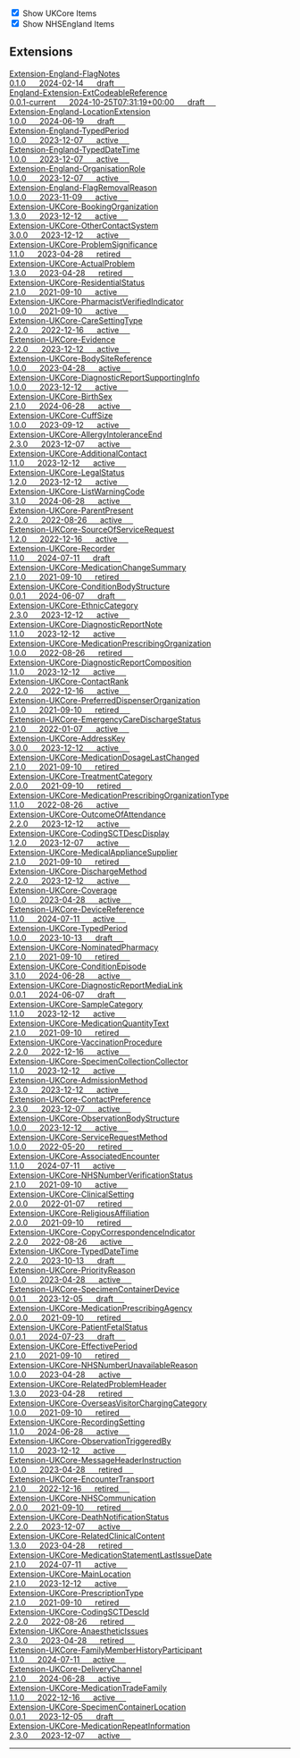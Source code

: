 <label>
    <input type="checkbox" id="ukcore-checkbox" checked>
    Show UKCore Items
    </label>
    <br>
    <label>
    <input type="checkbox" id="nhsengland-checkbox" checked>
    Show NHSEngland Items
    </label>

    
<script>
    const ukcoreCheckbox = document.getElementById('ukcore-checkbox');
    const nhsenglandCheckbox = document.getElementById('nhsengland-checkbox');

    ukcoreCheckbox.addEventListener('change', function() {
        const ukcoreItems = document.querySelectorAll('.ukcore');
        ukcoreItems.forEach(item => {
        if (ukcoreCheckbox.checked) {
            item.classList.remove('hidden');
        } else {
            item.classList.add('hidden');
        }
        });
    });

    nhsenglandCheckbox.addEventListener('change', function() {
        const nhsenglandItems = document.querySelectorAll('.nhsengland');
        nhsenglandItems.forEach(item => {
        if (nhsenglandCheckbox.checked) {
            item.classList.remove('hidden');
        } else {
            item.classList.add('hidden');
        }
        });
    });
    </script>

    
## Extensions


<a href="https://simplifier.net/NHS-England-Programme-Implementation-Guides/Extension-England-FlagNotes" class="child-title">
<div class="title">Extension-England-FlagNotes</div>
<div class="description">
  0.1.0 &nbsp;&nbsp;&nbsp;&nbsp;
  2024-02-14 &nbsp;&nbsp;&nbsp;&nbsp;
<span class="status draft">draft</span> &nbsp;&nbsp;&nbsp;&nbsp;
</div>
</a>
<a href="https://simplifier.net/NHS-England-Programme-Implementation-Guides/England-Extension-ExtCodeableReference" class="child-title">
<div class="title">England-Extension-ExtCodeableReference</div>
<div class="description">
  0.0.1-current &nbsp;&nbsp;&nbsp;&nbsp;
  2024-10-25T07:31:19+00:00 &nbsp;&nbsp;&nbsp;&nbsp;
<span class="status draft">draft</span> &nbsp;&nbsp;&nbsp;&nbsp;
</div>
</a>
<a href="https://simplifier.net/nhs-england-implementation-guide/Extension-England-LocationExtension" class="child-title">
<div class="title">Extension-England-LocationExtension</div>
<div class="description">
  1.0.0 &nbsp;&nbsp;&nbsp;&nbsp;
  2024-06-19 &nbsp;&nbsp;&nbsp;&nbsp;
<span class="status draft">draft</span> &nbsp;&nbsp;&nbsp;&nbsp;
</div>
</a>
<a href="https://simplifier.net/nhs-england-implementation-guide/Extension-England-TypedPeriod" class="child-title">
<div class="title">Extension-England-TypedPeriod</div>
<div class="description">
  1.0.0 &nbsp;&nbsp;&nbsp;&nbsp;
  2023-12-07 &nbsp;&nbsp;&nbsp;&nbsp;
<span class="status active">active</span> &nbsp;&nbsp;&nbsp;&nbsp;
</div>
</a>
<a href="https://simplifier.net/nhs-england-implementation-guide/Extension-England-TypedDateTime" class="child-title">
<div class="title">Extension-England-TypedDateTime</div>
<div class="description">
  1.0.0 &nbsp;&nbsp;&nbsp;&nbsp;
  2023-12-07 &nbsp;&nbsp;&nbsp;&nbsp;
<span class="status active">active</span> &nbsp;&nbsp;&nbsp;&nbsp;
</div>
</a>
<a href="https://simplifier.net/nhs-england-implementation-guide/Extension-England-OrganisationRole" class="child-title">
<div class="title">Extension-England-OrganisationRole</div>
<div class="description">
  1.0.0 &nbsp;&nbsp;&nbsp;&nbsp;
  2023-12-07 &nbsp;&nbsp;&nbsp;&nbsp;
<span class="status active">active</span> &nbsp;&nbsp;&nbsp;&nbsp;
</div>
</a>
<a href="https://simplifier.net/nhs-england-implementation-guide/Extension-England-FlagRemovalReason" class="child-title">
<div class="title">Extension-England-FlagRemovalReason</div>
<div class="description">
  1.0.0 &nbsp;&nbsp;&nbsp;&nbsp;
  2023-11-09 &nbsp;&nbsp;&nbsp;&nbsp;
<span class="status active">active</span> &nbsp;&nbsp;&nbsp;&nbsp;
</div>
</a>
<a href="https://simplifier.net/HL7FHIRUKCoreR4/Extension-UKCore-BookingOrganization" class="child-title">
<div class="title">Extension-UKCore-BookingOrganization</div>
<div class="description">
  1.3.0 &nbsp;&nbsp;&nbsp;&nbsp;
  2023-12-12 &nbsp;&nbsp;&nbsp;&nbsp;
<span class="status active">active</span> &nbsp;&nbsp;&nbsp;&nbsp;
</div>
</a>
<a href="https://simplifier.net/HL7FHIRUKCoreR4/Extension-UKCore-OtherContactSystem" class="child-title">
<div class="title">Extension-UKCore-OtherContactSystem</div>
<div class="description">
  3.0.0 &nbsp;&nbsp;&nbsp;&nbsp;
  2023-12-12 &nbsp;&nbsp;&nbsp;&nbsp;
<span class="status active">active</span> &nbsp;&nbsp;&nbsp;&nbsp;
</div>
</a>
<a href="https://simplifier.net/HL7FHIRUKCoreR4/Extension-UKCore-ProblemSignificance" class="child-title">
<div class="title">Extension-UKCore-ProblemSignificance</div>
<div class="description">
  1.1.0 &nbsp;&nbsp;&nbsp;&nbsp;
  2023-04-28 &nbsp;&nbsp;&nbsp;&nbsp;
<span class="status retired">retired</span> &nbsp;&nbsp;&nbsp;&nbsp;
</div>
</a>
<a href="https://simplifier.net/HL7FHIRUKCoreR4/Extension-UKCore-ActualProblem" class="child-title">
<div class="title">Extension-UKCore-ActualProblem</div>
<div class="description">
  1.3.0 &nbsp;&nbsp;&nbsp;&nbsp;
  2023-04-28 &nbsp;&nbsp;&nbsp;&nbsp;
<span class="status retired">retired</span> &nbsp;&nbsp;&nbsp;&nbsp;
</div>
</a>
<a href="https://simplifier.net/HL7FHIRUKCoreR4/Extension-UKCore-ResidentialStatus" class="child-title">
<div class="title">Extension-UKCore-ResidentialStatus</div>
<div class="description">
  2.1.0 &nbsp;&nbsp;&nbsp;&nbsp;
  2021-09-10 &nbsp;&nbsp;&nbsp;&nbsp;
<span class="status active">active</span> &nbsp;&nbsp;&nbsp;&nbsp;
</div>
</a>
<a href="https://simplifier.net/HL7FHIRUKCoreR4/Extension-UKCore-PharmacistVerifiedIndicator" class="child-title">
<div class="title">Extension-UKCore-PharmacistVerifiedIndicator</div>
<div class="description">
  1.0.0 &nbsp;&nbsp;&nbsp;&nbsp;
  2021-09-10 &nbsp;&nbsp;&nbsp;&nbsp;
<span class="status active">active</span> &nbsp;&nbsp;&nbsp;&nbsp;
</div>
</a>
<a href="https://simplifier.net/HL7FHIRUKCoreR4/Extension-UKCore-CareSettingType" class="child-title">
<div class="title">Extension-UKCore-CareSettingType</div>
<div class="description">
  2.2.0 &nbsp;&nbsp;&nbsp;&nbsp;
  2022-12-16 &nbsp;&nbsp;&nbsp;&nbsp;
<span class="status active">active</span> &nbsp;&nbsp;&nbsp;&nbsp;
</div>
</a>
<a href="https://simplifier.net/HL7FHIRUKCoreR4/Extension-UKCore-Evidence" class="child-title">
<div class="title">Extension-UKCore-Evidence</div>
<div class="description">
  2.2.0 &nbsp;&nbsp;&nbsp;&nbsp;
  2023-12-12 &nbsp;&nbsp;&nbsp;&nbsp;
<span class="status active">active</span> &nbsp;&nbsp;&nbsp;&nbsp;
</div>
</a>
<a href="https://simplifier.net/HL7FHIRUKCoreR4/Extension-UKCore-BodySiteReference" class="child-title">
<div class="title">Extension-UKCore-BodySiteReference</div>
<div class="description">
  1.0.0 &nbsp;&nbsp;&nbsp;&nbsp;
  2023-04-28 &nbsp;&nbsp;&nbsp;&nbsp;
<span class="status active">active</span> &nbsp;&nbsp;&nbsp;&nbsp;
</div>
</a>
<a href="https://simplifier.net/HL7FHIRUKCoreR4/Extension-UKCore-DiagnosticReportSupportingInfo" class="child-title">
<div class="title">Extension-UKCore-DiagnosticReportSupportingInfo</div>
<div class="description">
  1.0.0 &nbsp;&nbsp;&nbsp;&nbsp;
  2023-12-12 &nbsp;&nbsp;&nbsp;&nbsp;
<span class="status active">active</span> &nbsp;&nbsp;&nbsp;&nbsp;
</div>
</a>
<a href="https://simplifier.net/HL7FHIRUKCoreR4/Extension-UKCore-BirthSex" class="child-title">
<div class="title">Extension-UKCore-BirthSex</div>
<div class="description">
  2.1.0 &nbsp;&nbsp;&nbsp;&nbsp;
  2024-06-28 &nbsp;&nbsp;&nbsp;&nbsp;
<span class="status active">active</span> &nbsp;&nbsp;&nbsp;&nbsp;
</div>
</a>
<a href="https://simplifier.net/HL7FHIRUKCoreR4/Extension-UKCore-CuffSize" class="child-title">
<div class="title">Extension-UKCore-CuffSize</div>
<div class="description">
  1.0.0 &nbsp;&nbsp;&nbsp;&nbsp;
  2023-09-12 &nbsp;&nbsp;&nbsp;&nbsp;
<span class="status active">active</span> &nbsp;&nbsp;&nbsp;&nbsp;
</div>
</a>
<a href="https://simplifier.net/HL7FHIRUKCoreR4/Extension-UKCore-AllergyIntoleranceEnd" class="child-title">
<div class="title">Extension-UKCore-AllergyIntoleranceEnd</div>
<div class="description">
  2.3.0 &nbsp;&nbsp;&nbsp;&nbsp;
  2023-12-07 &nbsp;&nbsp;&nbsp;&nbsp;
<span class="status active">active</span> &nbsp;&nbsp;&nbsp;&nbsp;
</div>
</a>
<a href="https://simplifier.net/HL7FHIRUKCoreR4/Extension-UKCore-AdditionalContact" class="child-title">
<div class="title">Extension-UKCore-AdditionalContact</div>
<div class="description">
  1.1.0 &nbsp;&nbsp;&nbsp;&nbsp;
  2023-12-12 &nbsp;&nbsp;&nbsp;&nbsp;
<span class="status active">active</span> &nbsp;&nbsp;&nbsp;&nbsp;
</div>
</a>
<a href="https://simplifier.net/HL7FHIRUKCoreR4/Extension-UKCore-LegalStatus" class="child-title">
<div class="title">Extension-UKCore-LegalStatus</div>
<div class="description">
  1.2.0 &nbsp;&nbsp;&nbsp;&nbsp;
  2023-12-12 &nbsp;&nbsp;&nbsp;&nbsp;
<span class="status active">active</span> &nbsp;&nbsp;&nbsp;&nbsp;
</div>
</a>
<a href="https://simplifier.net/HL7FHIRUKCoreR4/Extension-UKCore-ListWarningCode" class="child-title">
<div class="title">Extension-UKCore-ListWarningCode</div>
<div class="description">
  3.1.0 &nbsp;&nbsp;&nbsp;&nbsp;
  2024-06-28 &nbsp;&nbsp;&nbsp;&nbsp;
<span class="status active">active</span> &nbsp;&nbsp;&nbsp;&nbsp;
</div>
</a>
<a href="https://simplifier.net/HL7FHIRUKCoreR4/Extension-UKCore-ParentPresent" class="child-title">
<div class="title">Extension-UKCore-ParentPresent</div>
<div class="description">
  2.2.0 &nbsp;&nbsp;&nbsp;&nbsp;
  2022-08-26 &nbsp;&nbsp;&nbsp;&nbsp;
<span class="status active">active</span> &nbsp;&nbsp;&nbsp;&nbsp;
</div>
</a>
<a href="https://simplifier.net/HL7FHIRUKCoreR4/Extension-UKCore-SourceOfServiceRequest" class="child-title">
<div class="title">Extension-UKCore-SourceOfServiceRequest</div>
<div class="description">
  1.2.0 &nbsp;&nbsp;&nbsp;&nbsp;
  2022-12-16 &nbsp;&nbsp;&nbsp;&nbsp;
<span class="status active">active</span> &nbsp;&nbsp;&nbsp;&nbsp;
</div>
</a>
<a href="https://simplifier.net/HL7FHIRUKCoreR4/Extension-UKCore-Recorder" class="child-title">
<div class="title">Extension-UKCore-Recorder</div>
<div class="description">
  1.1.0 &nbsp;&nbsp;&nbsp;&nbsp;
  2024-07-11 &nbsp;&nbsp;&nbsp;&nbsp;
<span class="status draft">draft</span> &nbsp;&nbsp;&nbsp;&nbsp;
</div>
</a>
<a href="https://simplifier.net/HL7FHIRUKCoreR4/Extension-UKCore-MedicationChangeSummary" class="child-title">
<div class="title">Extension-UKCore-MedicationChangeSummary</div>
<div class="description">
  2.1.0 &nbsp;&nbsp;&nbsp;&nbsp;
  2021-09-10 &nbsp;&nbsp;&nbsp;&nbsp;
<span class="status retired">retired</span> &nbsp;&nbsp;&nbsp;&nbsp;
</div>
</a>
<a href="https://simplifier.net/HL7FHIRUKCoreR4/Extension-UKCore-ConditionBodyStructure" class="child-title">
<div class="title">Extension-UKCore-ConditionBodyStructure</div>
<div class="description">
  0.0.1 &nbsp;&nbsp;&nbsp;&nbsp;
  2024-06-07 &nbsp;&nbsp;&nbsp;&nbsp;
<span class="status draft">draft</span> &nbsp;&nbsp;&nbsp;&nbsp;
</div>
</a>
<a href="https://simplifier.net/HL7FHIRUKCoreR4/Extension-UKCore-EthnicCategory" class="child-title">
<div class="title">Extension-UKCore-EthnicCategory</div>
<div class="description">
  2.3.0 &nbsp;&nbsp;&nbsp;&nbsp;
  2023-12-12 &nbsp;&nbsp;&nbsp;&nbsp;
<span class="status active">active</span> &nbsp;&nbsp;&nbsp;&nbsp;
</div>
</a>
<a href="https://simplifier.net/HL7FHIRUKCoreR4/Extension-UKCore-DiagnosticReportNote" class="child-title">
<div class="title">Extension-UKCore-DiagnosticReportNote</div>
<div class="description">
  1.1.0 &nbsp;&nbsp;&nbsp;&nbsp;
  2023-12-12 &nbsp;&nbsp;&nbsp;&nbsp;
<span class="status active">active</span> &nbsp;&nbsp;&nbsp;&nbsp;
</div>
</a>
<a href="https://simplifier.net/HL7FHIRUKCoreR4/Extension-UKCore-MedicationPrescribingOrganization" class="child-title">
<div class="title">Extension-UKCore-MedicationPrescribingOrganization</div>
<div class="description">
  1.0.0 &nbsp;&nbsp;&nbsp;&nbsp;
  2022-08-26 &nbsp;&nbsp;&nbsp;&nbsp;
<span class="status retired">retired</span> &nbsp;&nbsp;&nbsp;&nbsp;
</div>
</a>
<a href="https://simplifier.net/HL7FHIRUKCoreR4/Extension-UKCore-DiagnosticReportComposition" class="child-title">
<div class="title">Extension-UKCore-DiagnosticReportComposition</div>
<div class="description">
  1.1.0 &nbsp;&nbsp;&nbsp;&nbsp;
  2023-12-12 &nbsp;&nbsp;&nbsp;&nbsp;
<span class="status active">active</span> &nbsp;&nbsp;&nbsp;&nbsp;
</div>
</a>
<a href="https://simplifier.net/HL7FHIRUKCoreR4/Extension-UKCore-ContactRank" class="child-title">
<div class="title">Extension-UKCore-ContactRank</div>
<div class="description">
  2.2.0 &nbsp;&nbsp;&nbsp;&nbsp;
  2022-12-16 &nbsp;&nbsp;&nbsp;&nbsp;
<span class="status active">active</span> &nbsp;&nbsp;&nbsp;&nbsp;
</div>
</a>
<a href="https://simplifier.net/HL7FHIRUKCoreR4/Extension-UKCore-PreferredDispenserOrganization" class="child-title">
<div class="title">Extension-UKCore-PreferredDispenserOrganization</div>
<div class="description">
  2.1.0 &nbsp;&nbsp;&nbsp;&nbsp;
  2021-09-10 &nbsp;&nbsp;&nbsp;&nbsp;
<span class="status retired">retired</span> &nbsp;&nbsp;&nbsp;&nbsp;
</div>
</a>
<a href="https://simplifier.net/HL7FHIRUKCoreR4/Extension-UKCore-EmergencyCareDischargeStatus" class="child-title">
<div class="title">Extension-UKCore-EmergencyCareDischargeStatus</div>
<div class="description">
  2.1.0 &nbsp;&nbsp;&nbsp;&nbsp;
  2022-01-07 &nbsp;&nbsp;&nbsp;&nbsp;
<span class="status active">active</span> &nbsp;&nbsp;&nbsp;&nbsp;
</div>
</a>
<a href="https://simplifier.net/HL7FHIRUKCoreR4/Extension-UKCore-AddressKey" class="child-title">
<div class="title">Extension-UKCore-AddressKey</div>
<div class="description">
  3.0.0 &nbsp;&nbsp;&nbsp;&nbsp;
  2023-12-12 &nbsp;&nbsp;&nbsp;&nbsp;
<span class="status active">active</span> &nbsp;&nbsp;&nbsp;&nbsp;
</div>
</a>
<a href="https://simplifier.net/HL7FHIRUKCoreR4/Extension-UKCore-MedicationDosageLastChanged" class="child-title">
<div class="title">Extension-UKCore-MedicationDosageLastChanged</div>
<div class="description">
  2.1.0 &nbsp;&nbsp;&nbsp;&nbsp;
  2021-09-10 &nbsp;&nbsp;&nbsp;&nbsp;
<span class="status retired">retired</span> &nbsp;&nbsp;&nbsp;&nbsp;
</div>
</a>
<a href="https://simplifier.net/HL7FHIRUKCoreR4/Extension-UKCore-TreatmentCategory" class="child-title">
<div class="title">Extension-UKCore-TreatmentCategory</div>
<div class="description">
  2.0.0 &nbsp;&nbsp;&nbsp;&nbsp;
  2021-09-10 &nbsp;&nbsp;&nbsp;&nbsp;
<span class="status retired">retired</span> &nbsp;&nbsp;&nbsp;&nbsp;
</div>
</a>
<a href="https://simplifier.net/HL7FHIRUKCoreR4/Extension-UKCore-MedicationPrescribingOrganizationType" class="child-title">
<div class="title">Extension-UKCore-MedicationPrescribingOrganizationType</div>
<div class="description">
  1.1.0 &nbsp;&nbsp;&nbsp;&nbsp;
  2022-08-26 &nbsp;&nbsp;&nbsp;&nbsp;
<span class="status active">active</span> &nbsp;&nbsp;&nbsp;&nbsp;
</div>
</a>
<a href="https://simplifier.net/HL7FHIRUKCoreR4/Extension-UKCore-OutcomeOfAttendance" class="child-title">
<div class="title">Extension-UKCore-OutcomeOfAttendance</div>
<div class="description">
  2.2.0 &nbsp;&nbsp;&nbsp;&nbsp;
  2023-12-12 &nbsp;&nbsp;&nbsp;&nbsp;
<span class="status active">active</span> &nbsp;&nbsp;&nbsp;&nbsp;
</div>
</a>
<a href="https://simplifier.net/HL7FHIRUKCoreR4/Extension-UKCore-CodingSCTDescDisplay" class="child-title">
<div class="title">Extension-UKCore-CodingSCTDescDisplay</div>
<div class="description">
  1.2.0 &nbsp;&nbsp;&nbsp;&nbsp;
  2023-12-07 &nbsp;&nbsp;&nbsp;&nbsp;
<span class="status active">active</span> &nbsp;&nbsp;&nbsp;&nbsp;
</div>
</a>
<a href="https://simplifier.net/HL7FHIRUKCoreR4/Extension-UKCore-MedicalApplianceSupplier" class="child-title">
<div class="title">Extension-UKCore-MedicalApplianceSupplier</div>
<div class="description">
  2.1.0 &nbsp;&nbsp;&nbsp;&nbsp;
  2021-09-10 &nbsp;&nbsp;&nbsp;&nbsp;
<span class="status retired">retired</span> &nbsp;&nbsp;&nbsp;&nbsp;
</div>
</a>
<a href="https://simplifier.net/HL7FHIRUKCoreR4/Extension-UKCore-DischargeMethod" class="child-title">
<div class="title">Extension-UKCore-DischargeMethod</div>
<div class="description">
  2.2.0 &nbsp;&nbsp;&nbsp;&nbsp;
  2023-12-12 &nbsp;&nbsp;&nbsp;&nbsp;
<span class="status active">active</span> &nbsp;&nbsp;&nbsp;&nbsp;
</div>
</a>
<a href="https://simplifier.net/HL7FHIRUKCoreR4/Extension-UKCore-Coverage" class="child-title">
<div class="title">Extension-UKCore-Coverage</div>
<div class="description">
  1.0.0 &nbsp;&nbsp;&nbsp;&nbsp;
  2023-04-28 &nbsp;&nbsp;&nbsp;&nbsp;
<span class="status active">active</span> &nbsp;&nbsp;&nbsp;&nbsp;
</div>
</a>
<a href="https://simplifier.net/HL7FHIRUKCoreR4/Extension-UKCore-DeviceReference" class="child-title">
<div class="title">Extension-UKCore-DeviceReference</div>
<div class="description">
  1.1.0 &nbsp;&nbsp;&nbsp;&nbsp;
  2024-07-11 &nbsp;&nbsp;&nbsp;&nbsp;
<span class="status active">active</span> &nbsp;&nbsp;&nbsp;&nbsp;
</div>
</a>
<a href="https://simplifier.net/HL7FHIRUKCoreR4/Extension-UKCore-TypedPeriod" class="child-title">
<div class="title">Extension-UKCore-TypedPeriod</div>
<div class="description">
  1.0.0 &nbsp;&nbsp;&nbsp;&nbsp;
  2023-10-13 &nbsp;&nbsp;&nbsp;&nbsp;
<span class="status draft">draft</span> &nbsp;&nbsp;&nbsp;&nbsp;
</div>
</a>
<a href="https://simplifier.net/HL7FHIRUKCoreR4/Extension-UKCore-NominatedPharmacy" class="child-title">
<div class="title">Extension-UKCore-NominatedPharmacy</div>
<div class="description">
  2.1.0 &nbsp;&nbsp;&nbsp;&nbsp;
  2021-09-10 &nbsp;&nbsp;&nbsp;&nbsp;
<span class="status retired">retired</span> &nbsp;&nbsp;&nbsp;&nbsp;
</div>
</a>
<a href="https://simplifier.net/HL7FHIRUKCoreR4/Extension-UKCore-ConditionEpisode" class="child-title">
<div class="title">Extension-UKCore-ConditionEpisode</div>
<div class="description">
  3.1.0 &nbsp;&nbsp;&nbsp;&nbsp;
  2024-06-28 &nbsp;&nbsp;&nbsp;&nbsp;
<span class="status active">active</span> &nbsp;&nbsp;&nbsp;&nbsp;
</div>
</a>
<a href="https://simplifier.net/HL7FHIRUKCoreR4/Extension-UKCore-DiagnosticReportMediaLink" class="child-title">
<div class="title">Extension-UKCore-DiagnosticReportMediaLink</div>
<div class="description">
  0.0.1 &nbsp;&nbsp;&nbsp;&nbsp;
  2024-06-07 &nbsp;&nbsp;&nbsp;&nbsp;
<span class="status draft">draft</span> &nbsp;&nbsp;&nbsp;&nbsp;
</div>
</a>
<a href="https://simplifier.net/HL7FHIRUKCoreR4/Extension-UKCore-SampleCategory" class="child-title">
<div class="title">Extension-UKCore-SampleCategory</div>
<div class="description">
  1.1.0 &nbsp;&nbsp;&nbsp;&nbsp;
  2023-12-12 &nbsp;&nbsp;&nbsp;&nbsp;
<span class="status active">active</span> &nbsp;&nbsp;&nbsp;&nbsp;
</div>
</a>
<a href="https://simplifier.net/HL7FHIRUKCoreR4/Extension-UKCore-MedicationQuantityText" class="child-title">
<div class="title">Extension-UKCore-MedicationQuantityText</div>
<div class="description">
  2.1.0 &nbsp;&nbsp;&nbsp;&nbsp;
  2021-09-10 &nbsp;&nbsp;&nbsp;&nbsp;
<span class="status retired">retired</span> &nbsp;&nbsp;&nbsp;&nbsp;
</div>
</a>
<a href="https://simplifier.net/HL7FHIRUKCoreR4/Extension-UKCore-VaccinationProcedure" class="child-title">
<div class="title">Extension-UKCore-VaccinationProcedure</div>
<div class="description">
  2.2.0 &nbsp;&nbsp;&nbsp;&nbsp;
  2022-12-16 &nbsp;&nbsp;&nbsp;&nbsp;
<span class="status active">active</span> &nbsp;&nbsp;&nbsp;&nbsp;
</div>
</a>
<a href="https://simplifier.net/HL7FHIRUKCoreR4/Extension-UKCore-SpecimenCollectionCollector" class="child-title">
<div class="title">Extension-UKCore-SpecimenCollectionCollector</div>
<div class="description">
  1.1.0 &nbsp;&nbsp;&nbsp;&nbsp;
  2023-12-12 &nbsp;&nbsp;&nbsp;&nbsp;
<span class="status active">active</span> &nbsp;&nbsp;&nbsp;&nbsp;
</div>
</a>
<a href="https://simplifier.net/HL7FHIRUKCoreR4/Extension-UKCore-AdmissionMethod" class="child-title">
<div class="title">Extension-UKCore-AdmissionMethod</div>
<div class="description">
  2.3.0 &nbsp;&nbsp;&nbsp;&nbsp;
  2023-12-12 &nbsp;&nbsp;&nbsp;&nbsp;
<span class="status active">active</span> &nbsp;&nbsp;&nbsp;&nbsp;
</div>
</a>
<a href="https://simplifier.net/HL7FHIRUKCoreR4/Extension-UKCore-ContactPreference" class="child-title">
<div class="title">Extension-UKCore-ContactPreference</div>
<div class="description">
  2.3.0 &nbsp;&nbsp;&nbsp;&nbsp;
  2023-12-07 &nbsp;&nbsp;&nbsp;&nbsp;
<span class="status active">active</span> &nbsp;&nbsp;&nbsp;&nbsp;
</div>
</a>
<a href="https://simplifier.net/HL7FHIRUKCoreR4/Extension-UKCore-ObservationBodyStructure" class="child-title">
<div class="title">Extension-UKCore-ObservationBodyStructure</div>
<div class="description">
  1.0.0 &nbsp;&nbsp;&nbsp;&nbsp;
  2023-12-12 &nbsp;&nbsp;&nbsp;&nbsp;
<span class="status active">active</span> &nbsp;&nbsp;&nbsp;&nbsp;
</div>
</a>
<a href="https://simplifier.net/HL7FHIRUKCoreR4/Extension-UKCore-ServiceRequestMethod" class="child-title">
<div class="title">Extension-UKCore-ServiceRequestMethod</div>
<div class="description">
  1.0.0 &nbsp;&nbsp;&nbsp;&nbsp;
  2022-05-20 &nbsp;&nbsp;&nbsp;&nbsp;
<span class="status retired">retired</span> &nbsp;&nbsp;&nbsp;&nbsp;
</div>
</a>
<a href="https://simplifier.net/HL7FHIRUKCoreR4/Extension-UKCore-AssociatedEncounter" class="child-title">
<div class="title">Extension-UKCore-AssociatedEncounter</div>
<div class="description">
  1.1.0 &nbsp;&nbsp;&nbsp;&nbsp;
  2024-07-11 &nbsp;&nbsp;&nbsp;&nbsp;
<span class="status active">active</span> &nbsp;&nbsp;&nbsp;&nbsp;
</div>
</a>
<a href="https://simplifier.net/HL7FHIRUKCoreR4/Extension-UKCore-NHSNumberVerificationStatus" class="child-title">
<div class="title">Extension-UKCore-NHSNumberVerificationStatus</div>
<div class="description">
  2.1.0 &nbsp;&nbsp;&nbsp;&nbsp;
  2021-09-10 &nbsp;&nbsp;&nbsp;&nbsp;
<span class="status active">active</span> &nbsp;&nbsp;&nbsp;&nbsp;
</div>
</a>
<a href="https://simplifier.net/HL7FHIRUKCoreR4/Extension-UKCore-ClinicalSetting" class="child-title">
<div class="title">Extension-UKCore-ClinicalSetting</div>
<div class="description">
  2.0.0 &nbsp;&nbsp;&nbsp;&nbsp;
  2022-01-07 &nbsp;&nbsp;&nbsp;&nbsp;
<span class="status retired">retired</span> &nbsp;&nbsp;&nbsp;&nbsp;
</div>
</a>
<a href="https://simplifier.net/HL7FHIRUKCoreR4/Extension-UKCore-ReligiousAffiliation" class="child-title">
<div class="title">Extension-UKCore-ReligiousAffiliation</div>
<div class="description">
  2.0.0 &nbsp;&nbsp;&nbsp;&nbsp;
  2021-09-10 &nbsp;&nbsp;&nbsp;&nbsp;
<span class="status retired">retired</span> &nbsp;&nbsp;&nbsp;&nbsp;
</div>
</a>
<a href="https://simplifier.net/HL7FHIRUKCoreR4/Extension-UKCore-CopyCorrespondenceIndicator" class="child-title">
<div class="title">Extension-UKCore-CopyCorrespondenceIndicator</div>
<div class="description">
  2.2.0 &nbsp;&nbsp;&nbsp;&nbsp;
  2022-08-26 &nbsp;&nbsp;&nbsp;&nbsp;
<span class="status active">active</span> &nbsp;&nbsp;&nbsp;&nbsp;
</div>
</a>
<a href="https://simplifier.net/HL7FHIRUKCoreR4/Extension-UKCore-TypedDateTime" class="child-title">
<div class="title">Extension-UKCore-TypedDateTime</div>
<div class="description">
  2.2.0 &nbsp;&nbsp;&nbsp;&nbsp;
  2023-10-13 &nbsp;&nbsp;&nbsp;&nbsp;
<span class="status draft">draft</span> &nbsp;&nbsp;&nbsp;&nbsp;
</div>
</a>
<a href="https://simplifier.net/HL7FHIRUKCoreR4/Extension-UKCore-PriorityReason" class="child-title">
<div class="title">Extension-UKCore-PriorityReason</div>
<div class="description">
  1.0.0 &nbsp;&nbsp;&nbsp;&nbsp;
  2023-04-28 &nbsp;&nbsp;&nbsp;&nbsp;
<span class="status active">active</span> &nbsp;&nbsp;&nbsp;&nbsp;
</div>
</a>
<a href="https://simplifier.net/HL7FHIRUKCoreR4/Extension-UKCore-SpecimenContainerDevice" class="child-title">
<div class="title">Extension-UKCore-SpecimenContainerDevice</div>
<div class="description">
  0.0.1 &nbsp;&nbsp;&nbsp;&nbsp;
  2023-12-05 &nbsp;&nbsp;&nbsp;&nbsp;
<span class="status draft">draft</span> &nbsp;&nbsp;&nbsp;&nbsp;
</div>
</a>
<a href="https://simplifier.net/HL7FHIRUKCoreR4/Extension-UKCore-MedicationPrescribingAgency" class="child-title">
<div class="title">Extension-UKCore-MedicationPrescribingAgency</div>
<div class="description">
  2.0.0 &nbsp;&nbsp;&nbsp;&nbsp;
  2021-09-10 &nbsp;&nbsp;&nbsp;&nbsp;
<span class="status retired">retired</span> &nbsp;&nbsp;&nbsp;&nbsp;
</div>
</a>
<a href="https://simplifier.net/HL7FHIRUKCoreR4/Extension-UKCore-PatientFetalStatus" class="child-title">
<div class="title">Extension-UKCore-PatientFetalStatus</div>
<div class="description">
  0.0.1 &nbsp;&nbsp;&nbsp;&nbsp;
  2024-07-23 &nbsp;&nbsp;&nbsp;&nbsp;
<span class="status draft">draft</span> &nbsp;&nbsp;&nbsp;&nbsp;
</div>
</a>
<a href="https://simplifier.net/HL7FHIRUKCoreR4/Extension-UKCore-EffectivePeriod" class="child-title">
<div class="title">Extension-UKCore-EffectivePeriod</div>
<div class="description">
  2.1.0 &nbsp;&nbsp;&nbsp;&nbsp;
  2021-09-10 &nbsp;&nbsp;&nbsp;&nbsp;
<span class="status retired">retired</span> &nbsp;&nbsp;&nbsp;&nbsp;
</div>
</a>
<a href="https://simplifier.net/HL7FHIRUKCoreR4/Extension-UKCore-NHSNumberUnavailableReason" class="child-title">
<div class="title">Extension-UKCore-NHSNumberUnavailableReason</div>
<div class="description">
  1.0.0 &nbsp;&nbsp;&nbsp;&nbsp;
  2023-04-28 &nbsp;&nbsp;&nbsp;&nbsp;
<span class="status active">active</span> &nbsp;&nbsp;&nbsp;&nbsp;
</div>
</a>
<a href="https://simplifier.net/HL7FHIRUKCoreR4/Extension-UKCore-RelatedProblemHeader" class="child-title">
<div class="title">Extension-UKCore-RelatedProblemHeader</div>
<div class="description">
  1.3.0 &nbsp;&nbsp;&nbsp;&nbsp;
  2023-04-28 &nbsp;&nbsp;&nbsp;&nbsp;
<span class="status retired">retired</span> &nbsp;&nbsp;&nbsp;&nbsp;
</div>
</a>
<a href="https://simplifier.net/HL7FHIRUKCoreR4/Extension-UKCore-OverseasVisitorChargingCategory" class="child-title">
<div class="title">Extension-UKCore-OverseasVisitorChargingCategory</div>
<div class="description">
  1.0.0 &nbsp;&nbsp;&nbsp;&nbsp;
  2021-09-10 &nbsp;&nbsp;&nbsp;&nbsp;
<span class="status retired">retired</span> &nbsp;&nbsp;&nbsp;&nbsp;
</div>
</a>
<a href="https://simplifier.net/HL7FHIRUKCoreR4/Extension-UKCore-RecordingSetting" class="child-title">
<div class="title">Extension-UKCore-RecordingSetting</div>
<div class="description">
  1.1.0 &nbsp;&nbsp;&nbsp;&nbsp;
  2024-06-28 &nbsp;&nbsp;&nbsp;&nbsp;
<span class="status active">active</span> &nbsp;&nbsp;&nbsp;&nbsp;
</div>
</a>
<a href="https://simplifier.net/HL7FHIRUKCoreR4/Extension-UKCore-ObservationTriggeredBy" class="child-title">
<div class="title">Extension-UKCore-ObservationTriggeredBy</div>
<div class="description">
  1.1.0 &nbsp;&nbsp;&nbsp;&nbsp;
  2023-12-12 &nbsp;&nbsp;&nbsp;&nbsp;
<span class="status active">active</span> &nbsp;&nbsp;&nbsp;&nbsp;
</div>
</a>
<a href="https://simplifier.net/HL7FHIRUKCoreR4/Extension-UKCore-MessageHeaderInstruction" class="child-title">
<div class="title">Extension-UKCore-MessageHeaderInstruction</div>
<div class="description">
  1.0.0 &nbsp;&nbsp;&nbsp;&nbsp;
  2023-04-28 &nbsp;&nbsp;&nbsp;&nbsp;
<span class="status retired">retired</span> &nbsp;&nbsp;&nbsp;&nbsp;
</div>
</a>
<a href="https://simplifier.net/HL7FHIRUKCoreR4/Extension-UKCore-EncounterTransport" class="child-title">
<div class="title">Extension-UKCore-EncounterTransport</div>
<div class="description">
  2.1.0 &nbsp;&nbsp;&nbsp;&nbsp;
  2022-12-16 &nbsp;&nbsp;&nbsp;&nbsp;
<span class="status retired">retired</span> &nbsp;&nbsp;&nbsp;&nbsp;
</div>
</a>
<a href="https://simplifier.net/HL7FHIRUKCoreR4/Extension-UKCore-NHSCommunication" class="child-title">
<div class="title">Extension-UKCore-NHSCommunication</div>
<div class="description">
  2.0.0 &nbsp;&nbsp;&nbsp;&nbsp;
  2021-09-10 &nbsp;&nbsp;&nbsp;&nbsp;
<span class="status retired">retired</span> &nbsp;&nbsp;&nbsp;&nbsp;
</div>
</a>
<a href="https://simplifier.net/HL7FHIRUKCoreR4/Extension-UKCore-DeathNotificationStatus" class="child-title">
<div class="title">Extension-UKCore-DeathNotificationStatus</div>
<div class="description">
  2.2.0 &nbsp;&nbsp;&nbsp;&nbsp;
  2023-12-07 &nbsp;&nbsp;&nbsp;&nbsp;
<span class="status active">active</span> &nbsp;&nbsp;&nbsp;&nbsp;
</div>
</a>
<a href="https://simplifier.net/HL7FHIRUKCoreR4/Extension-UKCore-RelatedClinicalContent" class="child-title">
<div class="title">Extension-UKCore-RelatedClinicalContent</div>
<div class="description">
  1.3.0 &nbsp;&nbsp;&nbsp;&nbsp;
  2023-04-28 &nbsp;&nbsp;&nbsp;&nbsp;
<span class="status retired">retired</span> &nbsp;&nbsp;&nbsp;&nbsp;
</div>
</a>
<a href="https://simplifier.net/HL7FHIRUKCoreR4/Extension-UKCore-MedicationStatementLastIssueDate" class="child-title">
<div class="title">Extension-UKCore-MedicationStatementLastIssueDate</div>
<div class="description">
  2.1.0 &nbsp;&nbsp;&nbsp;&nbsp;
  2024-07-11 &nbsp;&nbsp;&nbsp;&nbsp;
<span class="status active">active</span> &nbsp;&nbsp;&nbsp;&nbsp;
</div>
</a>
<a href="https://simplifier.net/HL7FHIRUKCoreR4/Extension-UKCore-MainLocation" class="child-title">
<div class="title">Extension-UKCore-MainLocation</div>
<div class="description">
  2.1.0 &nbsp;&nbsp;&nbsp;&nbsp;
  2023-12-12 &nbsp;&nbsp;&nbsp;&nbsp;
<span class="status active">active</span> &nbsp;&nbsp;&nbsp;&nbsp;
</div>
</a>
<a href="https://simplifier.net/HL7FHIRUKCoreR4/Extension-UKCore-PrescriptionType" class="child-title">
<div class="title">Extension-UKCore-PrescriptionType</div>
<div class="description">
  2.1.0 &nbsp;&nbsp;&nbsp;&nbsp;
  2021-09-10 &nbsp;&nbsp;&nbsp;&nbsp;
<span class="status retired">retired</span> &nbsp;&nbsp;&nbsp;&nbsp;
</div>
</a>
<a href="https://simplifier.net/HL7FHIRUKCoreR4/Extension-UKCore-CodingSCTDescId" class="child-title">
<div class="title">Extension-UKCore-CodingSCTDescId</div>
<div class="description">
  2.2.0 &nbsp;&nbsp;&nbsp;&nbsp;
  2022-08-26 &nbsp;&nbsp;&nbsp;&nbsp;
<span class="status retired">retired</span> &nbsp;&nbsp;&nbsp;&nbsp;
</div>
</a>
<a href="https://simplifier.net/HL7FHIRUKCoreR4/Extension-UKCore-AnaestheticIssues" class="child-title">
<div class="title">Extension-UKCore-AnaestheticIssues</div>
<div class="description">
  2.3.0 &nbsp;&nbsp;&nbsp;&nbsp;
  2023-04-28 &nbsp;&nbsp;&nbsp;&nbsp;
<span class="status retired">retired</span> &nbsp;&nbsp;&nbsp;&nbsp;
</div>
</a>
<a href="https://simplifier.net/HL7FHIRUKCoreR4/Extension-UKCore-FamilyMemberHistoryParticipant" class="child-title">
<div class="title">Extension-UKCore-FamilyMemberHistoryParticipant</div>
<div class="description">
  1.1.0 &nbsp;&nbsp;&nbsp;&nbsp;
  2024-07-11 &nbsp;&nbsp;&nbsp;&nbsp;
<span class="status active">active</span> &nbsp;&nbsp;&nbsp;&nbsp;
</div>
</a>
<a href="https://simplifier.net/HL7FHIRUKCoreR4/Extension-UKCore-DeliveryChannel" class="child-title">
<div class="title">Extension-UKCore-DeliveryChannel</div>
<div class="description">
  2.1.0 &nbsp;&nbsp;&nbsp;&nbsp;
  2024-06-28 &nbsp;&nbsp;&nbsp;&nbsp;
<span class="status active">active</span> &nbsp;&nbsp;&nbsp;&nbsp;
</div>
</a>
<a href="https://simplifier.net/HL7FHIRUKCoreR4/Extension-UKCore-MedicationTradeFamily" class="child-title">
<div class="title">Extension-UKCore-MedicationTradeFamily</div>
<div class="description">
  1.1.0 &nbsp;&nbsp;&nbsp;&nbsp;
  2022-12-16 &nbsp;&nbsp;&nbsp;&nbsp;
<span class="status active">active</span> &nbsp;&nbsp;&nbsp;&nbsp;
</div>
</a>
<a href="https://simplifier.net/HL7FHIRUKCoreR4/Extension-UKCore-SpecimenContainerLocation" class="child-title">
<div class="title">Extension-UKCore-SpecimenContainerLocation</div>
<div class="description">
  0.0.1 &nbsp;&nbsp;&nbsp;&nbsp;
  2023-12-05 &nbsp;&nbsp;&nbsp;&nbsp;
<span class="status draft">draft</span> &nbsp;&nbsp;&nbsp;&nbsp;
</div>
</a>
<a href="https://simplifier.net/HL7FHIRUKCoreR4/Extension-UKCore-MedicationRepeatInformation" class="child-title">
<div class="title">Extension-UKCore-MedicationRepeatInformation</div>
<div class="description">
  2.3.0 &nbsp;&nbsp;&nbsp;&nbsp;
  2023-12-07 &nbsp;&nbsp;&nbsp;&nbsp;
<span class="status active">active</span> &nbsp;&nbsp;&nbsp;&nbsp;
</div>
</a>
</div>

---


